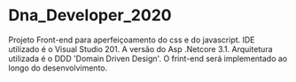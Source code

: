 # Dna_Developer_2020
Projeto Front-end para aperfeiçoamento do css e do javascript.
IDE utilizado é o Visual Studio 201. 
A versão do Asp .Netcore 3.1.
Arquitetura utilizada é o DDD 'Domain Driven Design'.
O frint-end será implementado ao longo do desenvolvimento.
